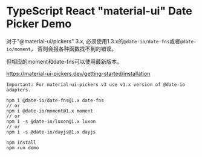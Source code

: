 TypeScript React "material-ui" Date Picker Demo
===============================================

对于"@material-ui/pickers" 3.x, 必须使用1.3.x的`@date-io/date-fns`或者`@date-io/moment`，
否则会报各种函数找不到的错误。

但相应的moment和date-fns可以使用最新版本。

https://material-ui-pickers.dev/getting-started/installation

```
Important: For material-ui-pickers v3 use v1.x version of @date-io adapters.

npm i @date-io/date-fns@1.x date-fns
// or
npm i @date-io/moment@1.x moment
// or
npm i -s @date-io/luxon@1.x luxon
// or
npm i -s @date-io/dayjs@1.x dayjs
```

```
npm install
npm run demo
```

